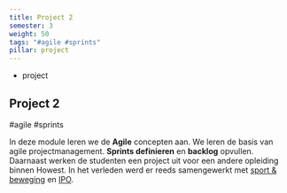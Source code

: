 ```yaml
---
title: Project 2
semester: 3
weight: 50
tags: "#agile #sprints"
pillar: project
---
```

<section class="c-row c-row--lg">
    <div class="o-container">
        <div class="o-grid o-grid--gutter o-flex o-flex--wrap o-flex--align-center">
            <div class="o-grid__item u-8-of-12-bp4 u-push-2-of-12-bp4 u-2-of-4-bp6 u-push-1-of-4-bp6">
                <div class="u-max-width-lg u-align-horizontal">
                    <div class="c-main-section">
                        <ul class="o-list c-curriculum-legend">
                            <li class="c-curriculum-legend__item">
                                <span class="c-curriculum-legend__swatch u-bgcolor-project-base"></span>
                                project
                            </li>
                        </ul>
                    </div>
                    <div class="c-main-section">
                        <h1 class="u-ms10-bp3 u-mb-beta">
                            Project&nbsp;2
                        </h1>
                        <p class="c-type-meta u-ms-1 u-color-neutral-base">
							#agile #sprints
                        </p>
                    </div>
                    <div class="c-main-section">
                        <div class="s-content u-max-width-optimal">
							<p>In deze module leren we de <strong>Agile</strong> concepten aan. We leren de basis van agile projectmanagement. <strong>Sprints definieren</strong> en <strong>backlog</strong> opvullen. Daarnaast werken de studenten een project uit voor een andere opleiding binnen Howest. In het verleden werd er reeds samengewerkt met <a href="https://www.howest.be/nl/opleidingen/bachelor/sport-en-bewegen" target="_blank">sport &amp; beweging</a> en <a href="https://www.howest.be/nl/opleidingen/bachelor/industrieel-productontwerpen" target="_blank">IPO</a>.</p>
                        </div>
                    </div>
                </div>
            </div>
        </div>
    </div>
</section>
